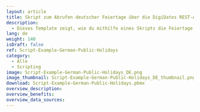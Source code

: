 ```yaml
---
layout: article
title: Skript zum Abrufen deutscher Feiertage über die DigiDates REST-API
description: 
  - Dieses Template zeigt, wie du mithilfe eines Skripts die Feiertage für ein gewähltes Jahr und Bundesland über die DigiDates REST-API abrufen kannst.
lang: de
weight: 140
isDraft: false
ref: Script-Example-German-Public-Holidays
category:
  - Alle
  - Scripting
image: Script-Example-German-Public-Holidays_DE.png
image_thumbnail: Script-Example-German-Public-Holidays_DE_thumbnail.png
download: Script-Example-German-Public-Holidays.pbmx
overview_description:
overview_benefits:
overview_data_sources:
---
```



